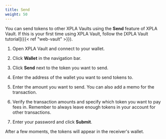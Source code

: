 ```yaml
---
title: Send
weight: 50
---
```


You can send tokens to other XPLA Vaults using the **Send** feature of XPLA Vault. If this is your first time using XPLA Vault, follow the [XPLA Vault tutorial]({{< ref "web-vault" >}}).

1. Open XPLA Vault and connect to your wallet.

1. Click **Wallet** in the navigation bar.

1. Click **Send** next to the token you want to send.

1. Enter the address of the wallet you want to send tokens to.

1. Enter the amount you want to send. You can also add a memo for the transaction.

1. Verify the transaction amounts and specify which token you want to pay fees in. Remember to always leave enough tokens in your account for other transactions.

1.  Enter your password and click **Submit**.

After a few moments, the tokens will appear in the receiver's wallet.
